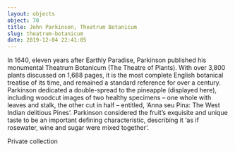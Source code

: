 ```yaml
---
layout: objects
object: 70
title: John Parkinson, Theatrum Botanicum
slug: theatrum-botanicum
date: 2019-12-04 22:41:05
---
```


In 1640, eleven years after Earthly Paradise, Parkinson published his monumental Theatrum Botanicum (The Theatre of Plants). With over 3,800 plants discussed on 1,688 pages, it is  the most complete English botanical treatise of its time, and remained a standard reference for over a century. Parkinson dedicated a double-spread to the pineapple (displayed here), including woodcut images of two healthy specimens – one whole with leaves and stalk, the other cut in half – entitled, ‘Anna seu Pina: The West Indian delitious Pines’.  Parkinson considered the fruit’s exquisite  and unique taste to be an important defining characteristic, describing it ‘as if rosewater, wine and sugar were mixed together’.  

Private collection

